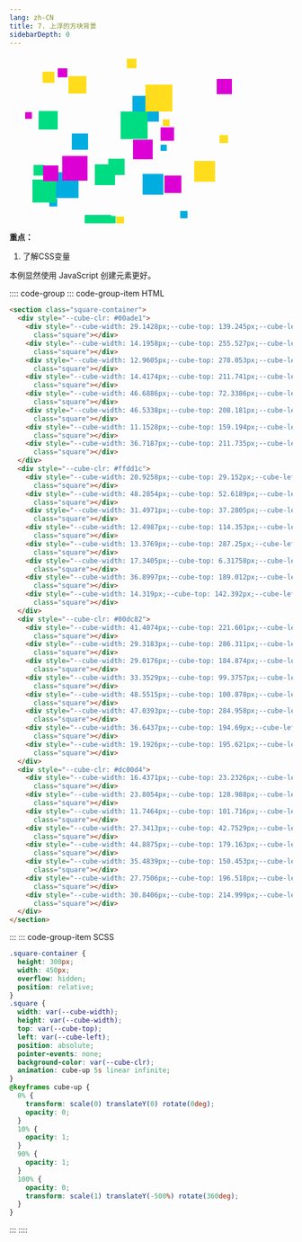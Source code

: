 ```yaml
---
lang: zh-CN
title: 7. 上浮的方块背景
sidebarDepth: 0
---
```


<section class="square-container">
  <div style="--cube-clr: #00ade1">
    <div style="--cube-width: 29.1428px;--cube-top: 139.245px;--cube-left: 111.166px"
      class="square"></div>
    <div style="--cube-width: 14.1958px;--cube-top: 255.527px;--cube-left: 70.5486px"
      class="square"></div>
    <div style="--cube-width: 12.9605px;--cube-top: 278.053px;--cube-left: 304.432px"
      class="square"></div>
    <div style="--cube-width: 14.4174px;--cube-top: 211.741px;--cube-left: 157.492px"
      class="square"></div>
    <div style="--cube-width: 46.6886px;--cube-top: 72.3386px;--cube-left: 219.376px"
      class="square"></div>
    <div style="--cube-width: 46.5338px;--cube-top: 208.181px;--cube-left: 76.4858px"
      class="square"></div>
    <div style="--cube-width: 11.1528px;--cube-top: 159.194px;--cube-left: 268.805px"
      class="square"></div>
    <div style="--cube-width: 36.7187px;--cube-top: 211.735px;--cube-left: 236.819px"
      class="square"></div>
  </div>
  <div style="--cube-clr: #ffdd1c">
    <div style="--cube-width: 20.9258px;--cube-top: 29.152px;--cube-left: 59.2898px"
      class="square"></div>
    <div style="--cube-width: 48.2854px;--cube-top: 52.6189px;--cube-left: 241.678px"
      class="square"></div>
    <div style="--cube-width: 31.4971px;--cube-top: 37.2805px;--cube-left: 105.165px"
      class="square"></div>
    <div style="--cube-width: 12.4987px;--cube-top: 114.353px;--cube-left: 272.986px"
      class="square"></div>
    <div style="--cube-width: 13.3769px;--cube-top: 287.25px;--cube-left: 190.459px"
      class="square"></div>
    <div style="--cube-width: 17.3405px;--cube-top: 6.31758px;--cube-left: 209.075px"
      class="square"></div>
    <div style="--cube-width: 36.8997px;--cube-top: 189.012px;--cube-left: 329.246px"
      class="square"></div>
    <div style="--cube-width: 14.319px;--cube-top: 142.392px;--cube-left: 374.442px"
      class="square"></div>
  </div>
  <div style="--cube-clr: #00dc82">
    <div style="--cube-width: 41.4074px;--cube-top: 221.601px;--cube-left: 41.1165px"
      class="square"></div>
    <div style="--cube-width: 29.3183px;--cube-top: 286.311px;--cube-left: 159.656px"
      class="square"></div>
    <div style="--cube-width: 29.0176px;--cube-top: 184.874px;--cube-left: 176.169px"
      class="square"></div>
    <div style="--cube-width: 33.3529px;--cube-top: 99.3757px;--cube-left: 52.1612px"
      class="square"></div>
    <div style="--cube-width: 48.5515px;--cube-top: 100.878px;--cube-left: 197.682px"
      class="square"></div>
    <div style="--cube-width: 47.0393px;--cube-top: 284.958px;--cube-left: 134.359px"
      class="square"></div>
    <div style="--cube-width: 36.6437px;--cube-top: 194.69px;--cube-left: 151.853px"
      class="square"></div>
    <div style="--cube-width: 19.1926px;--cube-top: 195.621px;--cube-left: 42.9305px"
      class="square"></div>
  </div>
  <div style="--cube-clr: #dc00d4">
    <div style="--cube-width: 16.4371px;--cube-top: 23.2326px;--cube-left: 86.4207px"
      class="square"></div>
    <div style="--cube-width: 23.8054px;--cube-top: 128.988px;--cube-left: 268.957px"
      class="square"></div>
    <div style="--cube-width: 11.7464px;--cube-top: 101.716px;--cube-left: 27.8849px"
      class="square"></div>
    <div style="--cube-width: 27.3413px;--cube-top: 42.7529px;--cube-left: 368.557px"
      class="square"></div>
    <div style="--cube-width: 44.8875px;--cube-top: 179.163px;--cube-left: 93.8491px"
      class="square"></div>
    <div style="--cube-width: 35.4839px;--cube-top: 150.453px;--cube-left: 219.708px"
      class="square"></div>
    <div style="--cube-width: 27.7506px;--cube-top: 196.518px;--cube-left: 59.7307px"
      class="square"></div>
    <div style="--cube-width: 30.8406px;--cube-top: 214.999px;--cube-left: 275.623px"
      class="square"></div>
  </div>
</section>


**重点：**

1. 了解CSS变量

本例显然使用 JavaScript 创建元素更好。

:::: code-group
::: code-group-item HTML
```html
<section class="square-container">
  <div style="--cube-clr: #00ade1">
    <div style="--cube-width: 29.1428px;--cube-top: 139.245px;--cube-left: 111.166px"
      class="square"></div>
    <div style="--cube-width: 14.1958px;--cube-top: 255.527px;--cube-left: 70.5486px"
      class="square"></div>
    <div style="--cube-width: 12.9605px;--cube-top: 278.053px;--cube-left: 304.432px"
      class="square"></div>
    <div style="--cube-width: 14.4174px;--cube-top: 211.741px;--cube-left: 157.492px"
      class="square"></div>
    <div style="--cube-width: 46.6886px;--cube-top: 72.3386px;--cube-left: 219.376px"
      class="square"></div>
    <div style="--cube-width: 46.5338px;--cube-top: 208.181px;--cube-left: 76.4858px"
      class="square"></div>
    <div style="--cube-width: 11.1528px;--cube-top: 159.194px;--cube-left: 268.805px"
      class="square"></div>
    <div style="--cube-width: 36.7187px;--cube-top: 211.735px;--cube-left: 236.819px"
      class="square"></div>
  </div>
  <div style="--cube-clr: #ffdd1c">
    <div style="--cube-width: 20.9258px;--cube-top: 29.152px;--cube-left: 59.2898px"
      class="square"></div>
    <div style="--cube-width: 48.2854px;--cube-top: 52.6189px;--cube-left: 241.678px"
      class="square"></div>
    <div style="--cube-width: 31.4971px;--cube-top: 37.2805px;--cube-left: 105.165px"
      class="square"></div>
    <div style="--cube-width: 12.4987px;--cube-top: 114.353px;--cube-left: 272.986px"
      class="square"></div>
    <div style="--cube-width: 13.3769px;--cube-top: 287.25px;--cube-left: 190.459px"
      class="square"></div>
    <div style="--cube-width: 17.3405px;--cube-top: 6.31758px;--cube-left: 209.075px"
      class="square"></div>
    <div style="--cube-width: 36.8997px;--cube-top: 189.012px;--cube-left: 329.246px"
      class="square"></div>
    <div style="--cube-width: 14.319px;--cube-top: 142.392px;--cube-left: 374.442px"
      class="square"></div>
  </div>
  <div style="--cube-clr: #00dc82">
    <div style="--cube-width: 41.4074px;--cube-top: 221.601px;--cube-left: 41.1165px"
      class="square"></div>
    <div style="--cube-width: 29.3183px;--cube-top: 286.311px;--cube-left: 159.656px"
      class="square"></div>
    <div style="--cube-width: 29.0176px;--cube-top: 184.874px;--cube-left: 176.169px"
      class="square"></div>
    <div style="--cube-width: 33.3529px;--cube-top: 99.3757px;--cube-left: 52.1612px"
      class="square"></div>
    <div style="--cube-width: 48.5515px;--cube-top: 100.878px;--cube-left: 197.682px"
      class="square"></div>
    <div style="--cube-width: 47.0393px;--cube-top: 284.958px;--cube-left: 134.359px"
      class="square"></div>
    <div style="--cube-width: 36.6437px;--cube-top: 194.69px;--cube-left: 151.853px"
      class="square"></div>
    <div style="--cube-width: 19.1926px;--cube-top: 195.621px;--cube-left: 42.9305px"
      class="square"></div>
  </div>
  <div style="--cube-clr: #dc00d4">
    <div style="--cube-width: 16.4371px;--cube-top: 23.2326px;--cube-left: 86.4207px"
      class="square"></div>
    <div style="--cube-width: 23.8054px;--cube-top: 128.988px;--cube-left: 268.957px"
      class="square"></div>
    <div style="--cube-width: 11.7464px;--cube-top: 101.716px;--cube-left: 27.8849px"
      class="square"></div>
    <div style="--cube-width: 27.3413px;--cube-top: 42.7529px;--cube-left: 368.557px"
      class="square"></div>
    <div style="--cube-width: 44.8875px;--cube-top: 179.163px;--cube-left: 93.8491px"
      class="square"></div>
    <div style="--cube-width: 35.4839px;--cube-top: 150.453px;--cube-left: 219.708px"
      class="square"></div>
    <div style="--cube-width: 27.7506px;--cube-top: 196.518px;--cube-left: 59.7307px"
      class="square"></div>
    <div style="--cube-width: 30.8406px;--cube-top: 214.999px;--cube-left: 275.623px"
      class="square"></div>
  </div>
</section>
```
:::
::: code-group-item SCSS
```scss
.square-container {
  height: 300px;
  width: 450px;
  overflow: hidden;
  position: relative;
}
.square {
  width: var(--cube-width);
  height: var(--cube-width);
  top: var(--cube-top);
  left: var(--cube-left);
  position: absolute;
  pointer-events: none;
  background-color: var(--cube-clr);
  animation: cube-up 5s linear infinite;
}
@keyframes cube-up {
  0% {
    transform: scale(0) translateY(0) rotate(0deg);
    opacity: 0;
  }
  10% {
    opacity: 1;
  }
  90% {
    opacity: 1;
  }
  100% {
    opacity: 0;
    transform: scale(1) translateY(-500%) rotate(360deg);
  }
}

```
:::
::::


<style lang="scss" scoped>
.square-container {
  height: 300px;
  width: 450px;
  overflow: hidden;
  position: relative;
}
.square {
  width: var(--cube-width);
  height: var(--cube-width);
  top: var(--cube-top);
  left: var(--cube-left);
  position: absolute;
  pointer-events: none;
  background-color: var(--cube-clr);
  animation: cube-up 5s linear infinite;
}
</style>

